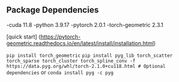 ## Package Dependencies
-cuda 11.8
-python 3.9.17 
-pytorch 2.0.1 
-torch-geometric 2.3.1

[quick start] (https://pytorch-geometric.readthedocs.io/en/latest/install/installation.html)

``pip install torch_geometric``
``pip install pyg_lib torch_scatter torch_sparse torch_cluster torch_spline_conv -f https://data.pyg.org/whl/torch-2.1.0+cu118.html # Optional dependencies``
or 
``conda install pyg -c pyg``
